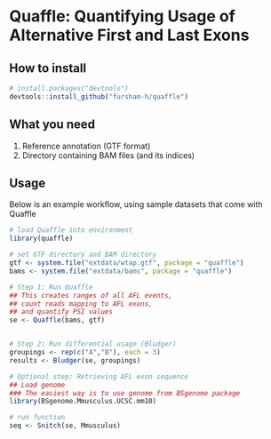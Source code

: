 # **Quaffle**: Quantifying Usage of Alternative First and Last Exons

## How to install
```r
# install.packages("devtools")
devtools::install_github("fursham-h/quaffle")
```

## What you need
1. Reference annotation (GTF format)
2. Directory containing BAM files (and its indices)

## Usage
Below is an example workflow, using sample datasets that come with Quaffle
```r
# load Quaffle into environment
library(quaffle)

# set GTF directory and BAM directory
gtf <- system.file("extdata/wtap.gtf", package = "quaffle")
bams <- system.file("extdata/bams", package = "quaffle")

# Step 1: Run Quaffle
## This creates ranges of all AFL events,
## count reads mapping to AFL exons,
## and quantify PSI values
se <- Quaffle(bams, gtf)


# Step 2: Run differential usage (Bludger)
groupings <- rep(c("A","B"), each = 3)
results <- Bludger(se, groupings)

# Optional step: Retrieving AFL exon sequence
## Load genome
### The easiest way is to use genome from BSgenome package
library(BSgenome.Mmusculus.UCSC.mm10)

# run function
seq <- Snitch(se, Mmusculus)

```


